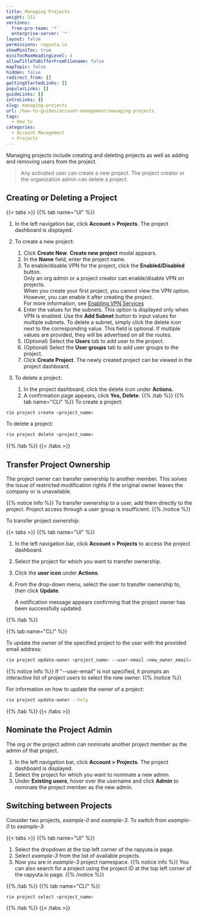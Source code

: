 ```yaml
---
title: Managing Projects
weight: 311
versions:
  free-pro-team: '*'
  enterprise-server: '*'
layout: false
permissions: rapyuta.io
showMiniToc: true
miniTocMaxHeadingLevel: 4
allowTitleToDifferFromFilename: false
mapTopic: false
hidden: false
redirect_from: []
gettingStartedLinks: []
popularLinks: []
guideLinks: []
introLinks: {}
slug: managing-projects
url: /how-to-guides/account-management/managing-projects
tags:
  - How to
categories:
  - Account Management
  - Projects
---
```


Managing projects include creating and deleting projects as well as adding and removing users from the project.

  > Any activated user can create a new project. 
  > The project creator or the organization admin can delete a project.
 
## Creating or Deleting a Project

{{< tabs >}}
{{% tab name="UI" %}}
 1. In the left navigation bar, click **Account > Projects**. The project dashboard is displayed.
 2. To create a new project:
    1. Click **Create New**. 
       **Create new project** modal appears.
    2. In the **Name** field, enter the project name.
    3. To enable/disable VPN for the project, click the **Enabled/Disabled** button.<br>
       Only an org admin or a project creator can enable/disable VPN on projects. <br>
       When you create your first project, you cannot view the VPN option. However, you can enable it after creating the project.<br>
       For more information, see [Enabling VPN Services](/3_how-tos/34_networking-and-communication/347_enable-vpn/)
    4. Enter the values for the subnets. This option is displayed only when VPN is enabled. Use the **Add Subnet** button to input values for multiple subnets. To delete a subnet, simply click the delete icon next to the corresponding value.  This field is optional. If multiple values are provided, they will be advertised on all the routes.
    5. (Optional) Select the **Users** tab to add user to the project.
    6. (Optional) Select the **User groups** tab to add user groups to the project.
    7. Click **Create Project**. The newly created project can be viewed in the project dashboard.

 3. To delete a project:
    1. In the project dashboard, click the delete icon under **Actions**.
    2. A confirmation page appears, click **Yes, Delete**.
{{% /tab %}}
{{% tab name="CLI" %}}
To create a project:
```Bash
rio project create <project_name>
```
To delete a project:
```Bash
rio project delete <project_name>
```
{{% /tab %}}
{{< /tabs >}}

## Transfer Project Ownership

The project owner can transfer ownership to another member. This solves the issue of restricted modification rights if the original owner leaves the company or is unavailable.

{{% notice info %}}
To transfer ownership to a user, add them directly to the project. Project access through a user group is insufficient.
{{% /notice %}}

To transfer project ownership:

{{< tabs >}}
{{% tab name="UI" %}}

1. In the left navigation bar, click **Account > Projects** to access the project dashboard.
2. Select the project for which you want to transfer ownership.
3. Click the **user icon** under **Actions**.
4. From the drop-down menu, select the user to transfer ownership to, then click **Update**.

   A notification message appears confirming that the project owner has been successfully updated.

{{% /tab %}}

{{% tab name="CLI" %}}

To update the owner of the specified project to the user with the provided email address:

```Bash
rio project update-owner <project_name> --user-email <new_owner_email>
```
{{% notice info %}}
If "--user-email" is not specified, it prompts an interactive list of project users to select the new owner.
{{% /notice %}}

For information on how to update the owner of a project:

```Bash
rio project update-owner --help
```

{{% /tab %}}
{{< /tabs >}}

## Nominate the Project Admin

The org or the project admin can nominate another project member as the admin of that project.

1. In the left navigation bar, click **Account > Projects**. The project dashboard is displayed.
2. Select the project for which you want to nominate a new admin.
3. Under **Existing users**, hover over the username and click **Admin** to nominate the project member as the new admin.


## Switching between Projects

Consider two projects, *example-0* and *example-3*. To switch from *example-0* to *example-3*:

{{< tabs >}}
{{% tab name="UI" %}}
1. Select the dropdown at the top left corner of the rapyuta.io page.
2. Select *example-3* from the list of available projects.
3. Now you are in *example-3* project namespace.
{{% notice info %}}
You can also search for a project using the project ID at the top left corner of the rapyuta.io page.
{{% /notice %}}

{{% /tab %}}
{{% tab name="CLI" %}}
```bash
rio project select <project_name>
```
{{% /tab %}}
{{< /tabs >}}


